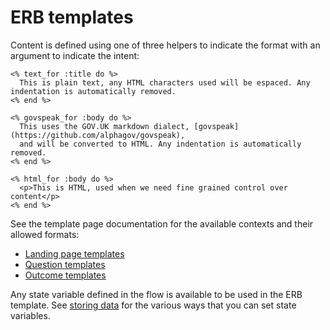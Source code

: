 # ERB templates

Content is defined using one of three helpers to indicate the format with an argument to indicate the intent:

```erb
<% text_for :title do %>
  This is plain text, any HTML characters used will be espaced. Any indentation is automatically removed.
<% end %>
```

```erb
<% govspeak_for :body do %>
  This uses the GOV.UK markdown dialect, [govspeak](https://github.com/alphagov/govspeak),
  and will be converted to HTML. Any indentation is automatically removed.
<% end %>
```

```erb
<% html_for :body do %>
  <p>This is HTML, used when we need fine grained control over content</p>
<% end %>
```

See the template page documentation for the available contexts and their allowed formats:

* [Landing page templates](erb-templates/landing-page-template.md)
* [Question templates](erb-templates/question-templates.md)
* [Outcome templates](erb-templates/outcome-templates.md)

Any state variable defined in the flow is available to be used in the ERB template. See [storing data](storing-data.md) for the various ways that you can set state variables.
